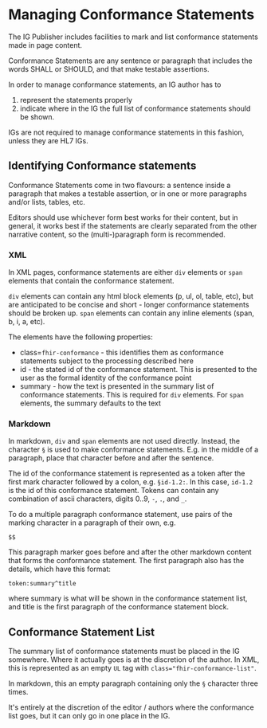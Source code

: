 # Managing Conformance Statements

The IG Publisher includes facilities to mark and list conformance statements made in page content.

Conformance Statements are any sentence or paragraph that includes the words SHALL or SHOULD,
and that make testable assertions. 

In order to manage conformance statements, an IG author has to 

1. represent the statements properly 
2. indicate where in the IG the full list of conformance statements should be shown.

IGs are not required to manage conformance statements in this fashion, unless 
they are HL7 IGs. 

## Identifying Conformance statements 

Conformance Statements come in two flavours: a sentence inside a paragraph 
that makes a testable assertion, or in one or more paragraphs and/or lists,
tables, etc. 

Editors should use whichever form best works for their content, but in
general, it works best if the statements are clearly separated from 
the other narrative content, so the (multi-)paragraph form is recommended. 

### XML 

In XML pages, conformance statements are either `div` elements or `span`
elements that contain the conformance statement. 

`div` elements can contain
any html block elements (p, ul, ol, table, etc), but are anticipated to
be concise and short - longer conformance statements should be broken 
up. `span` elements can contain any inline elements (span, b, i, a, etc).

The elements have the following properties: 

* class=`fhir-conformance` - this identifies them as conformance statements subject to the processing described here
* id - the stated id of the conformance statement. This is presented to the user as the formal identity of the conformance point
* summary - how the text is presented in the summary list of conformance statements. This is required for `div` elements. For `span` elements, the summary defaults to the text

### Markdown 

In markdown, `div` and `span` elements are not used directly. Instead, the 
character `§` is used to make conformance statements. E.g. in the middle of 
a paragraph, place that character before and after the sentence. 

The id of the conformance statement is represented as a token after the first 
mark character followed by a colon, e.g. `§id-1.2:`. In this case, `id-1.2` 
is the id of this conformance statement. Tokens can contain any combination of 
ascii characters, digits 0..9, `-`, `.`, and `_`.

To do a multiple paragraph conformance statement, use pairs of the marking 
character in a paragraph of their own, e.g. 

`$$`

This paragraph marker goes before and after the other markdown content that 
forms the conformance statement. The first paragraph also has the details, 
which have this format:

`token:summary^title`

where summary is what will be shown in the conformance statement list, and 
title is the first paragraph of the conformance statement block. 

## Conformance Statement List

The summary list of conformance statements must be placed in the IG somewhere.
Where it actually goes is at the discretion of the author. In XML,
this is represented as an empty `UL` tag with `class="fhir-conformance-list"`.

In markdown, this an empty paragraph containing only the `§` character 
three times. 

It's entirely at the discretion of the editor / authors where the conformance
list goes, but it can only go in one place in the IG.
